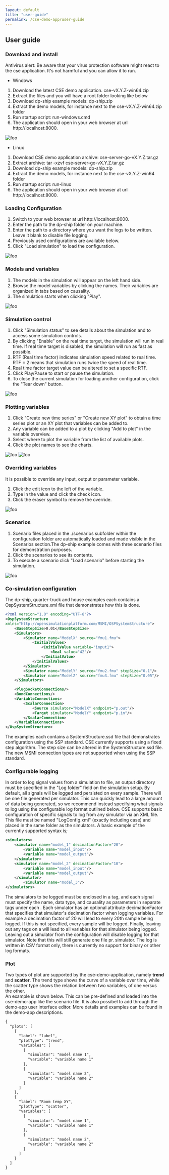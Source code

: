 ```yaml
---
layout: default
title: "user-guide"
permalink: /cse-demo-app/user-guide
---
```


## User guide

### Download and install 

Antivirus alert: Be aware that your virus protection software might react to the cse application. It's not harmful and you can allow it to run.

- Windows
1. Download the latest CSE demo application. cse-vX.Y.Z-win64.zip
2. Extract the files and you will have a root folder looking like below
3. Download dp-ship example models: dp-ship.zip
4. Extract the demo models, for instance next to the cse-vX.Y.Z-win64.zip folder
5. Run startup script: run-windows.cmd
6. The application should open in your web browser at url http://localhost:8000.

![foo](/assets/img/CSEuserguideFig1.png "Figure 1")

- Linux
1. Download CSE demo application archive: cse-server-go-vX.Y.Z.tar.gz
2. Extract archive: tar -xzvf cse-server-go-vX.Y.Z.tar.gz
3. Download dp-ship example models: dp-ship.zip
4. Extract the demo models, for instance next to the cse-vX.Y.Z-win64 folder
5. Run startup script: run-linux
6. The application should open in your web browser at url http://localhost:8000.

### Loading Configuration
1. Switch to your web browser at url http://localhost:8000.
2. Enter the path to the dp-ship folder on your machine.
3. Enter the path to a directory where you want the logs to be written. Leave it blank to disable file logging.
4. Previously used configurations are available below.
5. Click "Load simulation" to load the configuration.

![foo](/assets/img/CSEuserguideFig2.png "Figure 2")

### Models and variables
1. The models in the simulation will appear on the left hand side.
2. Browse the model variables by clicking the names. Their variables are organized in tabs based on causality.
3. The simulation starts when clicking "Play".

![foo](/assets/img/CSEuserguideFig3.png "Figure 3")

### Simulation control
1. Click "Simulation status" to see details about the simulation and to access some simulation controls.
2. By clicking "Enable" on the real time target, the simulation will run in real time. If real time target is disabled, the simulation will run as fast
as possible.
3. RTF (Real time factor) indicates simulation speed related to real time. RTF = 2 means that simulation runs twice the speed of real time.
4. Real time factor target value can be altered to set a specific RTF.
5. Click Play/Pause to start or pause the simulation.
6. To close the current simulation for loading another configuration, click the "Tear down" button.

![foo](/assets/img/CSEuserguideFig4.png "Figure 4")

### Plotting variables
1. Click "Create new time series" or "Create new XY plot" to obtain a time series plot or an XY plot that variables can be added to.
2. Any variable can be added to a plot by clicking "Add to plot" in the variable overview.
3. Select where to plot the variable from the list of available plots.
4. Click the plot names to see the charts.

![foo](/assets/img/CSEuserguideFig5.png "Figure 5")
![foo](/assets/img/CSEuserguideFig6.png "Figure 6")

### Overriding variables

It is possible to override any input, output or parameter variable.
1. Click the edit icon to the left of the variable.
2. Type in the value and click the check icon.
3. Click the eraser symbol to remove the override.

![foo](/assets/img/CSEuserguideFig7.png "Figure 7")

### Scenarios

1. Scenario files placed in the ./scenarios subfolder within the configuration folder are automatically loaded and made visible in the
Scenarios section.The dp-ship example comes with three scenario files for demonstration purposes.
2. Click the scenarios to see its contents.
3. To execute a scenario click "Load scenario" before starting the simulation.

![foo](/assets/img/CSEuserguideFig9.png "Figure 9")

### Co-simulation configuration

The dp-ship, quarter-truck and house examples each contains a
OspSystemStructure.xml file that demonstrates how this is done.

```xml
<?xml version="1.0" encoding="UTF-8"?>
<OspSystemStructure
xmlns="http://opensimulationplatform.com/MSMI/OSPSystemStructure">
    <BaseStepSize>0.01</BaseStepSize>
    <Simulators>
        <Simulator name="ModelX" source="fmu1.fmu">
            <InitialValues>
                <InitialValue variable="input1">
                    <Real value="42"/>
                </InitialValue>
            </InitialValues>
        </Simulator>
        <Simulator name="ModelY" source="fmu2.fmu" stepSize="0.1"/>
        <Simulator name="ModelZ" source="fmu3.fmu" stepSize="0.05"/>
    </Simulators>

    <PlugSocketConnections/>
    <BondConnections/>
    <VariableConnections>
        <ScalarConnection>
            <Source simulator="ModelX" endpoint="p.out"/>
            <Target simulator="ModelY" endpoint="p.in"/>
        </ScalarConnection>
    </VariableConnections>
</OspSystemStructure>
```

The examples each contains a SystemStructure.ssd file that demonstrates configuration using the SSP standard.
CSE currently supports using a fixed step algorithm. The step size can be altered in the SystemStructure.ssd file.
The new MSMI connection types are not supported when using the SSP standard.

### Configurable logging
In order to log signal values from a simulation to file, an output directory must be specified in the "Log folder" field on the simulation setup. By
default, all signals will be logged and persisted on every sample. There will be one file generated per simulator. This can quickly lead to a large
amount of data being generated, so we recommend instead specifying what signals to log using the configurable log format outlined below.
CSE supports basic configuration of specific signals to log from any simulator via an XML file. This file must be named "LogConfig.xml" (exactly
including case) and placed in the same folder as the simulators. A basic example of the currently supported syntax is;

```xml
<simulators>
    <simulator name="model_1" decimationFactor="20">
        <variable name="model_input"/>
        <variable name="model_output"/>
    </simulator>
    <simulator name="model_2" decimationFactor="10">
        <variable name="model_input"/>
        <variable name="model_output"/>
    </simulator>
        <simulator name="model_3"/>
</simulators>
```

The simulators to be logged must be enclosed in a <simulators> tag, and each signal must specify the name, data type, and causality as
parameters in separate <variable> tags under each <simulator>. Each simulator has an optional attribute decimationFactor that specifies that
simulator's decimation factor when logging variables. For example a decimation factor of 20 will lead to every 20th sample being logged. If this is
not specified, every sample will be logged. Finally, leaving out any <variable> tags on a <simulator> will lead to all variables for that simulator
being logged. Leaving out a simulator from the configuration will disable logging for that simulator. Note that this will still generate one file pr.
simulator. The log is written in CSV format only, there is currently no support for binary or other log formats.

### Plot
Two types of plot are supported by the cse-demo-application, namely **trend** and **scatter**. The trend type shows the curve of a variable over time, while the scatter type shows the relation between two variables, of one versus the other.     
An example is shown below. This can be pre-defined and loaded into the cse-demo-app like the scenario file. It is also possibel to add through the demo-app user interface editor. More details and examples can be found in the demo-app descriptions. 

```xml
{
  "plots": [
    {
      "label": "label",
      "plotType": "trend",
      "variables": [
        {
          "simulator": "model name 1",
          "variable": "variable name 1"
        },
        {
          "simulator": "model name 2",
          "variable": "variable name 2"
        }
      ]
    },
    {
      "label": "Room temp XY",
      "plotType": "scatter",
      "variables": [
        {
          "simulator": "model name 1",
          "variable": "variable name 1"
        },
        {
          "simulator": "model name 2",
          "variable": "variable name 2"
        }
      ]
    }
  ]
}
```
